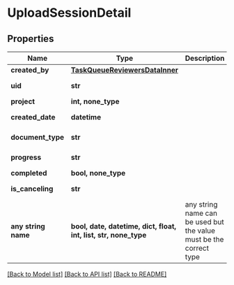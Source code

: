 # UploadSessionDetail


## Properties
Name | Type | Description | Notes
------------ | ------------- | ------------- | -------------
**created_by** | [**TaskQueueReviewersDataInner**](TaskQueueReviewersDataInner.md) |  | 
**uid** | **str** |  | [optional] [readonly] 
**project** | **int, none_type** |  | [optional] 
**created_date** | **datetime** |  | [optional] [readonly] 
**document_type** | **str** |  | [optional] [readonly] 
**progress** | **str** |  | [optional] [readonly] 
**completed** | **bool, none_type** |  | [optional] 
**is_canceling** | **str** |  | [optional] [readonly] 
**any string name** | **bool, date, datetime, dict, float, int, list, str, none_type** | any string name can be used but the value must be the correct type | [optional]

[[Back to Model list]](../README.md#documentation-for-models) [[Back to API list]](../README.md#documentation-for-api-endpoints) [[Back to README]](../README.md)


